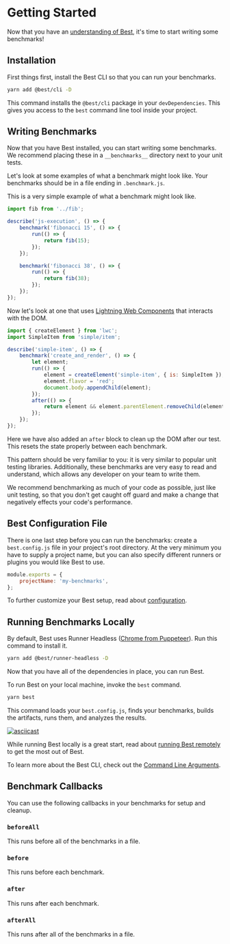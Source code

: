 # Getting Started

Now that you have an [understanding of Best](../introduction/),
it's time to start writing some benchmarks!

## Installation

First things first, install the Best CLI so that you can run your
benchmarks.

```sh
yarn add @best/cli -D
```

This command installs the `@best/cli` package in your `devDependencies`.
This gives you access to the `best` command line tool inside your project.

## Writing Benchmarks

Now that you have Best installed, you can start writing some benchmarks.
We recommend placing these in a `__benchmarks__` directory next to your
unit tests.

Let's look at some examples of what a benchmark might look like.
Your benchmarks should be in a file ending in `.benchmark.js`.

This is a very simple example of what a benchmark might look like.

```js
import fib from '../fib';

describe('js-execution', () => {
    benchmark('fibonacci 15', () => {
        run(() => {
            return fib(15);
        });
    });

    benchmark('fibonacci 38', () => {
        run(() => {
            return fib(38);
        });
    });
});
```

Now let's look at one that uses [Lightning Web
Components](https://lwc.dev) that interacts with the DOM.

```js
import { createElement } from 'lwc';
import SimpleItem from 'simple/item';

describe('simple-item', () => {
    benchmark('create_and_render', () => {
        let element;
        run(() => {
            element = createElement('simple-item', { is: SimpleItem });
            element.flavor = 'red';
            document.body.appendChild(element);
        });
        after(() => {
            return element && element.parentElement.removeChild(element);
        });
    });
});
```

Here we have also added an `after` block to clean up the DOM after
our test. This resets the state properly between each benchmark.

This pattern should be very familiar to you: it is very similar
to popular unit testing libraries. Additionally, these benchmarks
are very easy to read and understand, which allows any developer
on your team to write them.

We recommend benchmarking as much of your code as possible, just
like unit testing, so that you don't get caught off guard and make
a change that negatively effects your code's performance.

## Best Configuration File

There is one last step before you can run the benchmarks: create a
`best.config.js` file in your project's root directory. At the very
minimum you have to supply a project name, but you can also specify
different runners or plugins you would like Best to use.

```js
module.exports = {
    projectName: 'my-benchmarks',
};
```

To further customize your Best setup, read about
[configuration](../configuration/).

## Running Benchmarks Locally

By default, Best uses Runner Headless ([Chrome from
Puppeteer](https://github.com/GoogleChrome/puppeteer)). Run this
command to install it.

```sh
yarn add @best/runner-headless -D
```

Now that you have all of the dependencies in place, you can run Best.

To run Best on your local machine, invoke the `best` command.

```sh
yarn best
```

This command loads your `best.config.js`, finds your benchmarks, builds
the artifacts, runs them, and analyzes the results.

[![asciicast](https://asciinema.org/a/158780.png)](https://asciinema.org/a/158780)

While running Best locally is a great start, read about [running Best
remotely](/guide/running-remotely) to get the most out of Best.

To learn more about the Best CLI, check out the [Command Line
Arguments](../configuration/#command-line-arguments).

## Benchmark Callbacks

You can use the following callbacks in your benchmarks for setup
and cleanup.

### `beforeAll`

This runs before all of the benchmarks in a file.

### `before`

This runs before each benchmark.

### `after`

This runs after each benchmark.

### `afterAll`

This runs after all of the benchmarks in a file.
